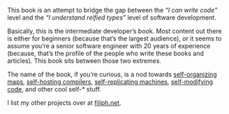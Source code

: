 This book is an attempt to bridge the gap between the *“I
can write code”* level and the *“I understand reified types”* level of
software development.

Basically, this is the intermediate developer’s book. Most content out
there is either for beginners (because that’s the largest audience),
*or* it seems to assume you’re a senior software engineer with 20 years
of experience (because, that’s the profile of the people who write these
books and articles). This book sits between those two extremes.

The name of the book, if you’re curious, is a nod towards
[self-organizing
maps](https://en.wikipedia.org/wiki/Self-organizing_map), [self-hosting
compilers](https://en.wikipedia.org/wiki/Self-hosting_(compilers)),
[self-replicating
machines](https://en.wikipedia.org/wiki/Self-replicating_machine),
[self-modifying
code](https://en.wikipedia.org/wiki/Self-modifying_code), and other cool
self-\* stuff.

I list my other projects over at [filiph.net](https://filiph.net).
